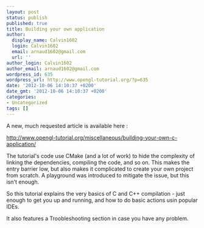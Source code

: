 ```yaml
---
layout: post
status: publish
published: true
title: Building your own application
author:
  display_name: Calvin1602
  login: Calvin1602
  email: arnaud1602@gmail.com
  url: ''
author_login: Calvin1602
author_email: arnaud1602@gmail.com
wordpress_id: 635
wordpress_url: http://www.opengl-tutorial.org/?p=635
date: '2012-10-06 14:10:37 +0200'
date_gmt: '2012-10-06 14:10:37 +0200'
categories:
- Uncategorized
tags: []
---
```

<p>A new, much requested article is available here :</p>
<p><a href="http://www.opengl-tutorial.org/miscellaneous/building-your-own-c-application/">http://www.opengl-tutorial.org/miscellaneous/building-your-own-c-application/</a></p>
<p>The tutorial's code use CMake (and a lot of work) to hide the complexity of linking the dependencies, compiling the code, and so on. This makes the entry barrier low, but also makes it complicated to create your own project from scratch. A playground was introduced to mitigate the issue, but this isn't enough.</p>
<p>So this tutorial explains the very basics of C and C++ compilation - just enough to get you up and running, and how to do basic actions usin popular IDEs.</p>
<p>It also features a Troobleshooting section in case you have any problem.</p>
